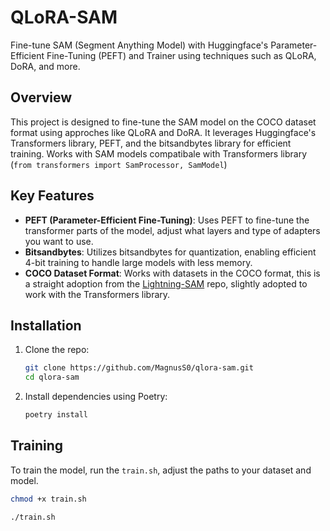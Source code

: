 # QLoRA-SAM

Fine-tune SAM (Segment Anything Model) with Huggingface's Parameter-Efficient Fine-Tuning (PEFT) and Trainer using techniques such as QLoRA, DoRA, and more.

## Overview

This project is designed to fine-tune the SAM model on the COCO dataset format using approches like QLoRA and DoRA. It leverages Huggingface's Transformers library, PEFT, and the bitsandbytes library for efficient training. Works with SAM models compatibale with Transformers library (`from transformers import SamProcessor, SamModel`)

## Key Features

- **PEFT (Parameter-Efficient Fine-Tuning)**: Uses PEFT to fine-tune the transformer parts of the model, adjust what layers and type of adapters you want to use.
- **Bitsandbytes**: Utilizes bitsandbytes for quantization, enabling efficient 4-bit training to handle large models with less memory.
- **COCO Dataset Format**: Works with datasets in the COCO format, this is a straight adoption from the [Lightning-SAM](https://github.com/luca-medeiros/lightning-sam) repo, slightly adopted to work with the Transformers library. 

## Installation

1. Clone the repo:
    ```sh
    git clone https://github.com/MagnusS0/qlora-sam.git
    cd qlora-sam
    ```

2. Install dependencies using Poetry:
    ```sh
    poetry install
    ```

## Training

To train the model, run the `train.sh`, adjust the paths to your dataset and model.
```sh
chmod +x train.sh
```
```sh
./train.sh
```
